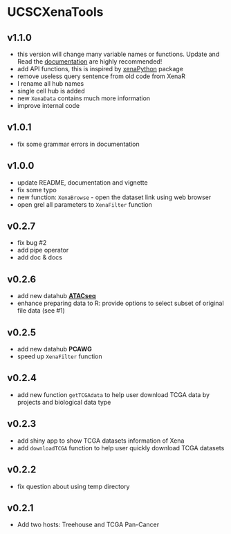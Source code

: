# UCSCXenaTools 

## v1.1.0

* this version will change many variable names or functions. Update and Read the [documentation](https://github.com/ShixiangWang/UCSCXenaTools) are highly recommended!
* add API functions, this is inspired by [xenaPython](https://github.com/ucscXena/xenaPython) package
* remove useless query sentence from old code from XenaR
* I rename all hub names
* single cell hub is added
* new `XenaData` contains much more information
* improve internal code

## v1.0.1

* fix some grammar errors in documentation

## v1.0.0

* update README, documentation and vignette
* fix some typo
* new function: `XenaBrowse` - open the dataset link using web browser
* open grel all parameters to `XenaFilter` function

## v0.2.7

* fix bug #2
* add pipe operator
* add doc & docs

## v0.2.6

* add new datahub [**ATACseq**](https://xenabrowser.net/datapages/?host=https%3A%2F%2Fatacseq.xenahubs.net&removeHub=https%3A%2F%2Fxena.treehouse.gi.ucsc.edu%3A443) 
* enhance preparing data to R: provide options to select subset of original file data (see #1)

## v0.2.5

* add new datahub **PCAWG**
* speed up `XenaFilter` function

## v0.2.4

* add new function `getTCGAdata` to help user download TCGA data by projects and biological data type

## v0.2.3

* add shiny app to show TCGA datasets information of Xena
* add `downloadTCGA` function to help user quickly download TCGA datasets

## v0.2.2

* fix question about using temp directory

## v0.2.1

* Add two hosts: Treehouse and TCGA Pan-Cancer



